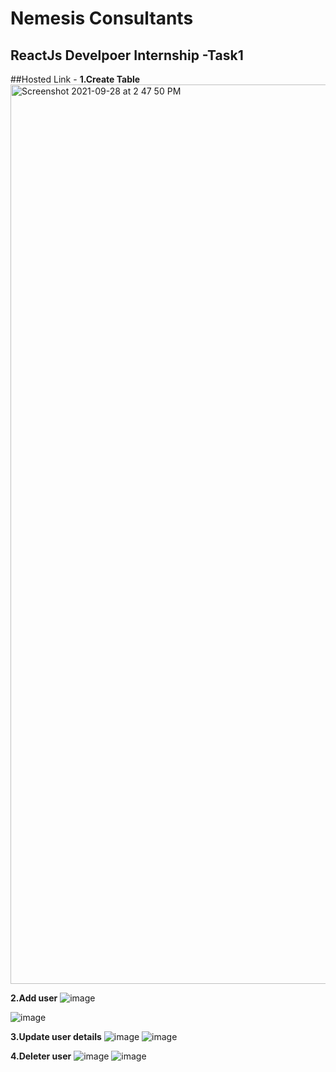 # Nemesis Consultants
## ReactJs Develpoer Internship -Task1
##Hosted Link -
**1.Create Table**
 <img width="1439" alt="Screenshot 2021-09-28 at 2 47 50 PM" src="https://user-images.githubusercontent.com/60422843/135060115-220b92c3-1b32-47a7-9202-54bf34e73c32.png">

**2.Add user**
 ![image](https://user-images.githubusercontent.com/60422843/135060496-ed71c74b-8456-4492-852d-e185b648e58e.png)

 ![image](https://user-images.githubusercontent.com/60422843/135060549-520583cc-3151-4f14-ad78-8ffc4320e775.png)

**3.Update user details**
 ![image](https://user-images.githubusercontent.com/60422843/135060892-046b779d-4c8d-44a8-8eab-7b9a7c6e691f.png)
 ![image](https://user-images.githubusercontent.com/60422843/135060920-251426bf-1a5d-47b1-9770-aa1b191f28e0.png)

**4.Deleter user**
 ![image](https://user-images.githubusercontent.com/60422843/135060978-031babcf-9352-491f-b980-414a42a519ff.png)
 ![image](https://user-images.githubusercontent.com/60422843/135061001-d1391cbe-8966-4271-b748-7b8ee4012d8e.png)
